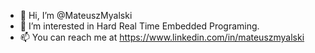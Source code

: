 - 👋 Hi, I’m @MateuszMyalski
- 👀 I’m interested in Hard Real Time Embedded Programing.
- 📫 You can reach me at https://www.linkedin.com/in/mateuszmyalski

<!---
MateuszMyalski/MateuszMyalski is a ✨ special ✨ repository because its `README.md` (this file) appears on your GitHub profile.
You can click the Preview link to take a look at your changes.
--->
